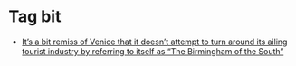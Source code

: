 <!--
title: Tag bit
date: 2020-06-28T14:51:44.843Z
tags:
-->
# Tag bit

 * [It’s a bit remiss of Venice that it doesn’t attempt to turn around its ailing tourist industry by referring to itself as “The Birmingham of the South”](142469124562.md)